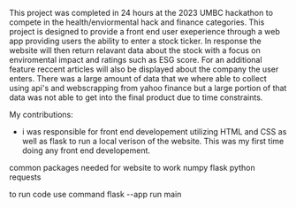 This project was completed in 24 hours at the 2023 UMBC hackathon to compete in the health/enviormental hack and finance categories. This project is designed to provide a front end user exeperience through a web app providing users the ability to enter a stock ticker. In response the website will then return relavant data about the stock with a focus on enviromental impact and ratings such as ESG score. For an additional feature reccent articles will also be displayed about the company the user enters. There was a large amount of data that we where able to collect using api's and webscrapping from yahoo finance but a large portion of that data was not able to get into the final product due to time constraints.

My contributions:
- i was responsible for front end developement utilizing HTML and CSS as well as flask to run a local verison of the website. This was my first time doing any front end developement.

common packages needed for website to work
numpy
flask
python
requests

to run code use command flask --app run main
